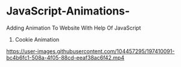 # JavaScript-Animations-
Adding Animation To Website With Help Of JavaScript 

1. Cookie Animation 

https://user-images.githubusercontent.com/104457295/197410091-bc4b6fc1-508a-4f05-88cd-eeaf38ac6f42.mp4
